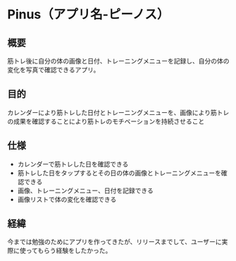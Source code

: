 # Pinus（アプリ名-ピーノス）
## 概要
筋トレ後に自分の体の画像と日付、トレーニングメニューを記録し、自分の体の変化を写真で確認できるアプリ。

## 目的
カレンダーにより筋トレした日付とトレーニングメニューを、画像により筋トレの成果を確認することにより筋トレのモチベーションを持続させること

## 仕様
- カレンダーで筋トレした日を確認できる
- 筋トレした日をタップするとその日の体の画像とトレーニングメニューを確認できる
- 画像、トレーニングメニュー、日付を記録できる
- 画像リストで体の変化を確認できる

## 経緯
今までは勉強のためにアプリを作ってきたが、リリースまでして、ユーザーに実際に使ってもらう経験をしたかった。
